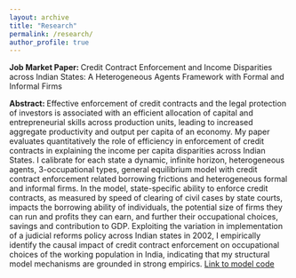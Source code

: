 ```yaml
---
layout: archive
title: "Research"
permalink: /research/
author_profile: true
---
```


<b> Job Market Paper: </b> Credit Contract Enforcement and Income Disparities across Indian States: A Heterogeneous Agents Framework with Formal and Informal Firms

<b> Abstract: </b>  Effective enforcement of credit contracts and the legal protection of investors is associated with an efficient allocation of capital and entrepreneurial skills across production units, leading to increased aggregate productivity and output per capita of an economy. My paper evaluates quantitatively the role of efficiency in enforcement of credit contracts in explaining the income per capita disparities across Indian States.  I calibrate for each state a dynamic, infinite horizon, heterogeneous agents, 3-occupational types, general equilibrium model with credit contract enforcement related borrowing frictions and heterogeneous formal and informal firms. In the model, state-specific ability to enforce credit contracts, as measured by speed of clearing of civil cases by state courts, impacts the borrowing ability of individuals, the potential size of firms they can run and profits they can earn, and further their occupational choices, savings and contribution to GDP. Exploiting the variation in implementation of a judicial reforms policy across Indian states in 2002, I empirically identify the causal impact of credit contract enforcement on occupational choices of the working population in India, indicating that my structural model mechanisms are grounded in strong empirics.
<a href="https://kritikhanna.github.io/ContractEnforcement-GE/">Link to model code</a>
